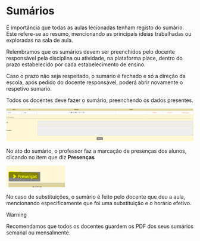 ﻿# Sumários

É importância que todas as aulas lecionadas tenham registo do sumário. Este refere-se ao resumo, mencionando as principais ideias trabalhadas ou exploradas na sala de aula.

Relembramos que os sumários devem ser preenchidos pelo docente responsável pela disciplina ou atividade, na plataforma place, dentro do prazo estabelecido por cada estabelecimento de ensino.

Caso o prazo não seja respeitado, o sumário é fechado e só a direção da escola, após pedido do docente responsável, poderá abrir novamente o respetivo sumario.

Todos os docentes deve fazer o sumário, preenchendo os dados presentes.    

![Sumariosmiudos](../../images/PlaceMiudos/Alunos/sumariosmiudos.PNG)


No ato do sumário, o professor faz a marcação de presenças dos alunos, clicando no item que diz **Presenças**

![Presencas](../../images/PlaceMiudos/Alunos/presencas.PNG)


No caso de substituições, o sumário é feito pelo docente que deu a aula, mencionando especificamente que foi uma substituição e o horário efetivo.


> [!WARNING]  
> Recomendamos que todos os docentes guardem os PDF dos seus sumários  semanal ou mensalmente.



